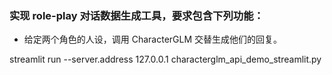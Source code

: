 ### 实现 role-play 对话数据生成工具，要求包含下列功能：

+ 给定两个角色的人设，调用 CharacterGLM 交替生成他们的回复。

streamlit run --server.address 127.0.0.1 characterglm_api_demo_streamlit.py